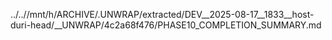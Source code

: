../..//mnt/h/ARCHIVE/.UNWRAP/extracted/DEV__2025-08-17__1833__host-duri-head/__UNWRAP/4c2a68f476/PHASE10_COMPLETION_SUMMARY.md